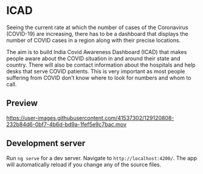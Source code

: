 # ICAD

Seeing the current rate at which the number of cases of the Coronavirus (COVID-19) are increasing, there has to be a dashboard that displays the number of COVID cases in a region along with their precise locations. 

The aim is to build India Covid Awareness Dashboard (ICAD) that makes people aware about the COVID situation in and around their state and country. There will also be contact information about the hospitals and help desks that serve COVID patients. This is very important as most people suffering from COVID don’t know where to look for numbers and whom to call.

## Preview

https://user-images.githubusercontent.com/41537302/129120808-232b84d6-0bf7-4b6d-bd9a-1fef5e9c7bac.mov

## Development server

Run `ng serve` for a dev server. Navigate to `http://localhost:4200/`. The app will automatically reload if you change any of the source files.
